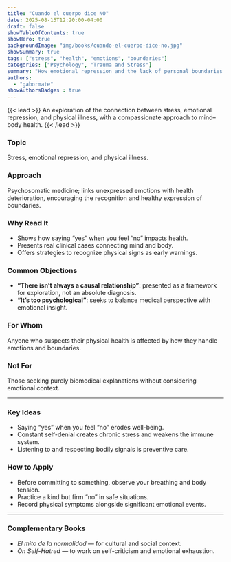```yaml
---
title: "Cuando el cuerpo dice NO"
date: 2025-08-15T12:20:00-04:00
draft: false
showTableOfContents: true
showHero: true
backgroundImage: "img/books/cuando-el-cuerpo-dice-no.jpg"
showSummary: true
tags: ["stress", "health", "emotions", "boundaries"]
categories: ["Psychology", "Trauma and Stress"]
summary: "How emotional repression and the lack of personal boundaries can affect physical health."
authors:
  - "gabormate"
showAuthorsBadges : true
---
```


{{< lead >}}
An exploration of the connection between stress, emotional repression, and physical illness, with a compassionate approach to mind–body health.
{{< /lead >}}

### Topic
Stress, emotional repression, and physical illness.

### Approach
Psychosomatic medicine; links unexpressed emotions with health deterioration, encouraging the recognition and healthy expression of boundaries.

### Why Read It
* Shows how saying “yes” when you feel “no” impacts health.
* Presents real clinical cases connecting mind and body.
* Offers strategies to recognize physical signs as early warnings.

### Common Objections
- **“There isn’t always a causal relationship”**: presented as a framework for exploration, not an absolute diagnosis.
- **“It’s too psychological”**: seeks to balance medical perspective with emotional insight.

### For Whom
Anyone who suspects their physical health is affected by how they handle emotions and boundaries.

### Not For
Those seeking purely biomedical explanations without considering emotional context.

---

### Key Ideas
- Saying “yes” when you feel “no” erodes well-being.
- Constant self-denial creates chronic stress and weakens the immune system.
- Listening to and respecting bodily signals is preventive care.

### How to Apply
- Before committing to something, observe your breathing and body tension.
- Practice a kind but firm “no” in safe situations.
- Record physical symptoms alongside significant emotional events.

---

### Complementary Books
- *El mito de la normalidad* — for cultural and social context.
- *On Self-Hatred* — to work on self-criticism and emotional exhaustion.
